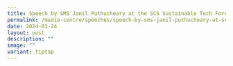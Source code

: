 ```yaml
---
title: Speech by SMS Janil Puthucheary at the SCS Sustainable Tech Forum
permalink: /media-centre/speeches/speech-by-sms-janil-puthucheary-at-scs-sustainable-tech-forum/
date: 2024-01-24
layout: post
description: ""
image: ""
variant: tiptap
---
```

